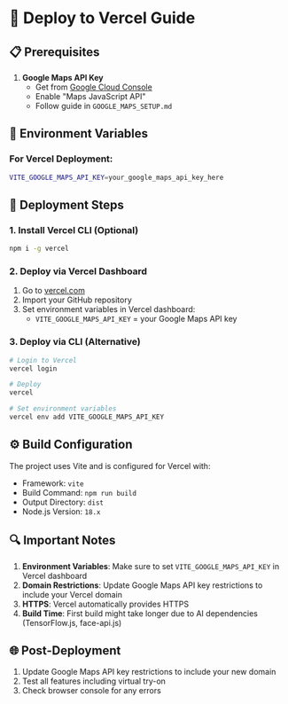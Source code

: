# 🚀 Deploy to Vercel Guide

## 📋 Prerequisites

1. **Google Maps API Key**
   - Get from [Google Cloud Console](https://console.cloud.google.com/)
   - Enable "Maps JavaScript API"
   - Follow guide in `GOOGLE_MAPS_SETUP.md`

## 🔧 Environment Variables

### For Vercel Deployment:
```bash
VITE_GOOGLE_MAPS_API_KEY=your_google_maps_api_key_here
```

## 🚀 Deployment Steps

### 1. Install Vercel CLI (Optional)
```bash
npm i -g vercel
```

### 2. Deploy via Vercel Dashboard
1. Go to [vercel.com](https://vercel.com)
2. Import your GitHub repository
3. Set environment variables in Vercel dashboard:
   - `VITE_GOOGLE_MAPS_API_KEY` = your Google Maps API key

### 3. Deploy via CLI (Alternative)
```bash
# Login to Vercel
vercel login

# Deploy
vercel

# Set environment variables
vercel env add VITE_GOOGLE_MAPS_API_KEY
```

## ⚙️ Build Configuration

The project uses Vite and is configured for Vercel with:
- Framework: `vite`
- Build Command: `npm run build`
- Output Directory: `dist`
- Node.js Version: `18.x`

## 🔍 Important Notes

1. **Environment Variables**: Make sure to set `VITE_GOOGLE_MAPS_API_KEY` in Vercel dashboard
2. **Domain Restrictions**: Update Google Maps API key restrictions to include your Vercel domain
3. **HTTPS**: Vercel automatically provides HTTPS
4. **Build Time**: First build might take longer due to AI dependencies (TensorFlow.js, face-api.js)

## 🌐 Post-Deployment

1. Update Google Maps API key restrictions to include your new domain
2. Test all features including virtual try-on
3. Check browser console for any errors
